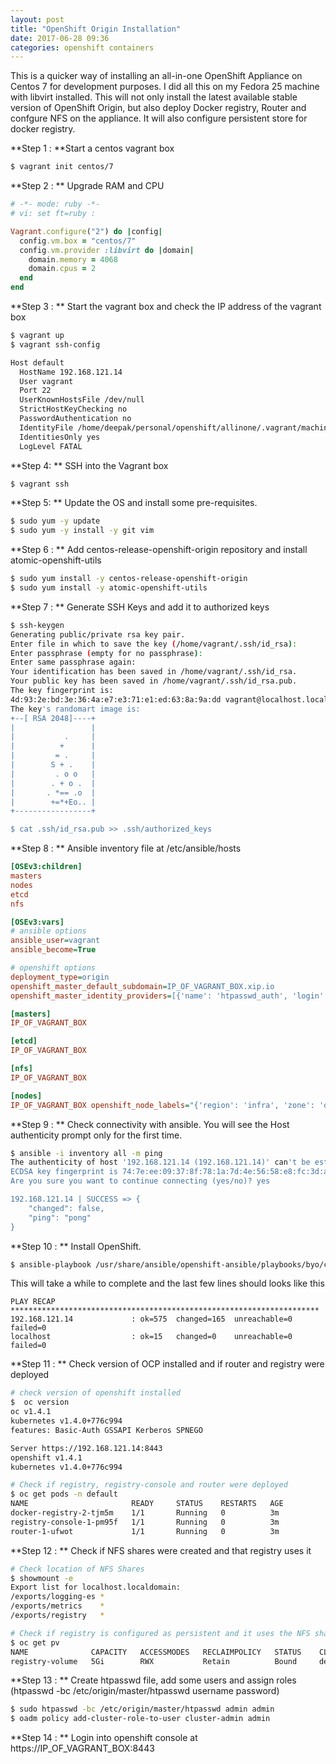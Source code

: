 ```yaml
---
layout: post
title: "OpenShift Origin Installation"
date: 2017-06-28 09:36
categories: openshift containers
---
```


This is a quicker way of installing an all-in-one OpenShift Appliance on Centos 7 for development purposes. I did all this on my Fedora 25 machine with libvirt installed.
This will not only install the latest available stable version of OpenShift Origin, but also deploy Docker registry, Router and confgure NFS on the appliance. It will also configure persistent store for docker registry.

**Step 1 : **Start a centos vagrant box

```bash
$ vagrant init centos/7
```

**Step 2 : ** Upgrade RAM and CPU

```ruby
# -*- mode: ruby -*-
# vi: set ft=ruby :

Vagrant.configure("2") do |config|
  config.vm.box = "centos/7"
  config.vm.provider :libvirt do |domain|
    domain.memory = 4068
    domain.cpus = 2
  end
end

```

**Step 3 : ** Start the vagrant box and check the IP address of the vagrant box

```bash
$ vagrant up
$ vagrant ssh-config

Host default
  HostName 192.168.121.14
  User vagrant
  Port 22
  UserKnownHostsFile /dev/null
  StrictHostKeyChecking no
  PasswordAuthentication no
  IdentityFile /home/deepak/personal/openshift/allinone/.vagrant/machines/default/libvirt/private_key
  IdentitiesOnly yes
  LogLevel FATAL

```

**Step 4: ** SSH into the Vagrant box

```bash
$ vagrant ssh
```

**Step 5: ** Update the OS and install some pre-requisites.
```bash
$ sudo yum -y update
$ sudo yum -y install -y git vim
```

**Step 6 : ** Add centos-release-openshift-origin repository and install atomic-openshift-utils
```bash
$ sudo yum install -y centos-release-openshift-origin
$ sudo yum install -y atomic-openshift-utils
```

**Step 7 : ** Generate SSH Keys and add it to authorized keys
```bash
$ ssh-keygen
Generating public/private rsa key pair.
Enter file in which to save the key (/home/vagrant/.ssh/id_rsa):
Enter passphrase (empty for no passphrase):
Enter same passphrase again:
Your identification has been saved in /home/vagrant/.ssh/id_rsa.
Your public key has been saved in /home/vagrant/.ssh/id_rsa.pub.
The key fingerprint is:
4d:93:2e:bd:3e:36:4a:e7:e3:71:e1:ed:63:8a:9a:dd vagrant@localhost.localdomain
The key's randomart image is:
+--[ RSA 2048]----+
|                 |
|           .     |
|          +      |
|         = .     |
|        S + .    |
|         . o o   |
|        . + o .  |
|       . *== .o  |
|        +=*+Eo.. |
+-----------------+

$ cat .ssh/id_rsa.pub >> .ssh/authorized_keys
```

**Step 8 : ** Ansible inventory file at /etc/ansible/hosts
```ini
[OSEv3:children]
masters
nodes
etcd
nfs

[OSEv3:vars]
# ansible options
ansible_user=vagrant
ansible_become=True

# openshift options
deployment_type=origin
openshift_master_default_subdomain=IP_OF_VAGRANT_BOX.xip.io
openshift_master_identity_providers=[{'name': 'htpasswd_auth', 'login': 'true', 'challenge': 'true', 'kind': 'HTPasswdPasswordIdentityProvider', 'filename': '/etc/origin/master/htpasswd'}]

[masters]
IP_OF_VAGRANT_BOX

[etcd]
IP_OF_VAGRANT_BOX

[nfs]
IP_OF_VAGRANT_BOX

[nodes]
IP_OF_VAGRANT_BOX openshift_node_labels="{'region': 'infra', 'zone': 'default'}" openshift_schedulable=True

```

**Step 9 : ** Check connectivity with ansible. You will see the Host authenticity prompt only for the first time.
```bash
$ ansible -i inventory all -m ping
The authenticity of host '192.168.121.14 (192.168.121.14)' can't be established.
ECDSA key fingerprint is 74:7e:ee:09:37:8f:78:1a:7d:4e:56:58:e8:fc:3d:aa.
Are you sure you want to continue connecting (yes/no)? yes

192.168.121.14 | SUCCESS => {
    "changed": false,
    "ping": "pong"
}

```

**Step 10 : ** Install OpenShift.
```bash
$ ansible-playbook /usr/share/ansible/openshift-ansible/playbooks/byo/config.yml
```

This will take a while to complete and the last few lines should looks like this
```
PLAY RECAP *********************************************************************
192.168.121.14             : ok=575  changed=165  unreachable=0    failed=0   
localhost                  : ok=15   changed=0    unreachable=0    failed=0   
```

**Step 11 : ** Check version of OCP installed and if router and registry were deployed
```bash
# check version of openshift installed
$  oc version
oc v1.4.1
kubernetes v1.4.0+776c994
features: Basic-Auth GSSAPI Kerberos SPNEGO

Server https://192.168.121.14:8443
openshift v1.4.1
kubernetes v1.4.0+776c994

# Check if registry, registry-console and router were deployed
$ oc get pods -n default
NAME                       READY     STATUS    RESTARTS   AGE
docker-registry-2-tjm5m    1/1       Running   0          3m
registry-console-1-pm95f   1/1       Running   0          3m
router-1-ufwot             1/1       Running   0          3m
```

**Step 12 : ** Check if NFS shares were created and that registry uses it
```bash
# Check location of NFS Shares
$ showmount -e
Export list for localhost.localdomain:
/exports/logging-es *
/exports/metrics    *
/exports/registry   *

# Check if registry is configured as persistent and it uses the NFS share
$ oc get pv
NAME              CAPACITY   ACCESSMODES   RECLAIMPOLICY   STATUS    CLAIM                    REASON    AGE
registry-volume   5Gi        RWX           Retain          Bound     default/registry-claim             6m
```

**Step 13 : ** Create htpasswd file, add some users and assign roles (htpasswd -bc /etc/origin/master/htpasswd username password)
```bash
$ sudo htpasswd -bc /etc/origin/master/htpasswd admin admin
$ oadm policy add-cluster-role-to-user cluster-admin admin
```

**Step 14 : ** Login into openshift console at https://IP_OF_VAGRANT_BOX:8443
